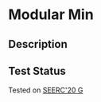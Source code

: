 # Modular Min

## Description

## Test Status

Tested on [SEERC'20 G](https://codeforces.com/gym/102411/submission/212888594)
